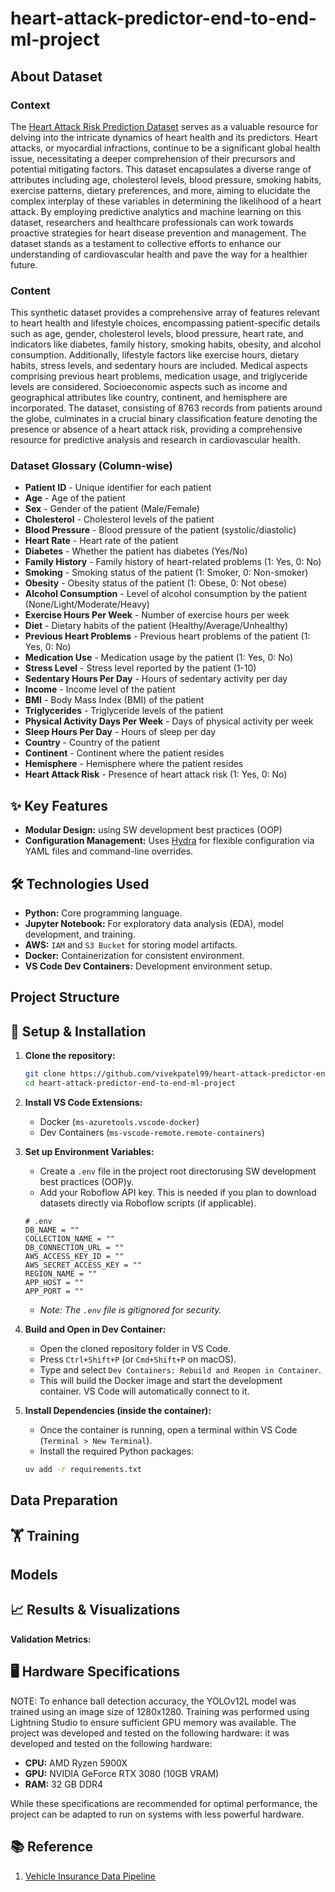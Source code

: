 # heart-attack-predictor-end-to-end-ml-project

## About Dataset

### Context

The [Heart Attack Risk Prediction Dataset](https://www.kaggle.com/datasets/iamsouravbanerjee/heart-attack-prediction-dataset/data) serves as a valuable resource for delving into the intricate dynamics of heart health and its predictors. Heart attacks, or myocardial infractions, continue to be a significant global health issue, necessitating a deeper comprehension of their precursors and potential mitigating factors. This dataset encapsulates a diverse range of attributes including age, cholesterol levels, blood pressure, smoking habits, exercise patterns, dietary preferences, and more, aiming to elucidate the complex interplay of these variables in determining the likelihood of a heart attack. By employing predictive analytics and machine learning on this dataset, researchers and healthcare professionals can work towards proactive strategies for heart disease prevention and management. The dataset stands as a testament to collective efforts to enhance our understanding of cardiovascular health and pave the way for a healthier future.

### Content

This synthetic dataset provides a comprehensive array of features relevant to heart health and lifestyle choices, encompassing patient-specific details such as age, gender, cholesterol levels, blood pressure, heart rate, and indicators like diabetes, family history, smoking habits, obesity, and alcohol consumption. Additionally, lifestyle factors like exercise hours, dietary habits, stress levels, and sedentary hours are included. Medical aspects comprising previous heart problems, medication usage, and triglyceride levels are considered. Socioeconomic aspects such as income and geographical attributes like country, continent, and hemisphere are incorporated. The dataset, consisting of 8763 records from patients around the globe, culminates in a crucial binary classification feature denoting the presence or absence of a heart attack risk, providing a comprehensive resource for predictive analysis and research in cardiovascular health.

### Dataset Glossary (Column-wise)

- **Patient ID** - Unique identifier for each patient
- **Age** - Age of the patient
- **Sex** - Gender of the patient (Male/Female)
- **Cholesterol** - Cholesterol levels of the patient
- **Blood Pressure** - Blood pressure of the patient (systolic/diastolic)
- **Heart Rate** - Heart rate of the patient
- **Diabetes** - Whether the patient has diabetes (Yes/No)
- **Family History** - Family history of heart-related problems (1: Yes, 0: No)
- **Smoking** - Smoking status of the patient (1: Smoker, 0: Non-smoker)
- **Obesity** - Obesity status of the patient (1: Obese, 0: Not obese)
- **Alcohol Consumption** - Level of alcohol consumption by the patient (None/Light/Moderate/Heavy)
- **Exercise Hours Per Week** - Number of exercise hours per week
- **Diet** - Dietary habits of the patient (Healthy/Average/Unhealthy)
- **Previous Heart Problems** - Previous heart problems of the patient (1: Yes, 0: No)
- **Medication Use** - Medication usage by the patient (1: Yes, 0: No)
- **Stress Level** - Stress level reported by the patient (1-10)
- **Sedentary Hours Per Day** - Hours of sedentary activity per day
- **Income** - Income level of the patient
- **BMI** - Body Mass Index (BMI) of the patient
- **Triglycerides** - Triglyceride levels of the patient
- **Physical Activity Days Per Week** - Days of physical activity per week
- **Sleep Hours Per Day** - Hours of sleep per day
- **Country** - Country of the patient
- **Continent** - Continent where the patient resides
- **Hemisphere** - Hemisphere where the patient resides
- **Heart Attack Risk** - Presence of heart attack risk (1: Yes, 0: No)

## ✨ Key Features

- **Modular Design:** using SW development best practices (OOP)
- **Configuration Management:** Uses [Hydra](https://hydra.cc/docs/intro/) for flexible configuration via YAML files and command-line overrides.

## 🛠️ Technologies Used

- **Python:** Core programming language.
- **Jupyter Notebook:** For exploratory data analysis (EDA), model development, and training.
- **AWS:** `IAM` and `S3 Bucket` for storing model artifacts.
- **Docker:** Containerization for consistent environment.
- **VS Code Dev Containers:** Development environment setup.

## Project Structure

## 🔧 Setup & Installation

1. **Clone the repository:**

   ```bash
   git clone https://github.com/vivekpatel99/heart-attack-predictor-end-to-end-ml-project.git
   cd heart-attack-predictor-end-to-end-ml-project
   ```

2. **Install VS Code Extensions:**

   - Docker (`ms-azuretools.vscode-docker`)
   - Dev Containers (`ms-vscode-remote.remote-containers`)

3. **Set up Environment Variables:**

   - Create a `.env` file in the project root directorusing SW development best practices (OOP)y.
   - Add your Roboflow API key. This is needed if you plan to download datasets directly via Roboflow scripts (if applicable).

   ```dotenv
   # .env
   DB_NAME = ""
   COLLECTION_NAME = ""
   DB_CONNECTION_URL = ""
   AWS_ACCESS_KEY_ID = ""
   AWS_SECRET_ACCESS_KEY = ""
   REGION_NAME = ""
   APP_HOST = ""
   APP_PORT = ""
   ```

   - *Note: The `.env` file is gitignored for security.*

4. **Build and Open in Dev Container:**

   - Open the cloned repository folder in VS Code.
   - Press `Ctrl+Shift+P` (or `Cmd+Shift+P` on macOS).
   - Type and select `Dev Containers: Rebuild and Reopen in Container`.
   - This will build the Docker image and start the development container. VS Code will automatically connect to it.

5. **Install Dependencies (inside the container):**

   - Once the container is running, open a terminal within VS Code (`Terminal > New Terminal`).
   - Install the required Python packages:

   ```bash
   uv add -r requirements.txt
   ```

## Data Preparation

## 🏋️ Training

## Models

## 📈 Results & Visualizations

**Validation Metrics:**

## 🖥️ Hardware Specifications

NOTE: To enhance ball detection accuracy, the YOLOv12L model was trained using an image size of 1280x1280. Training was performed using Lightning Studio to ensure sufficient GPU memory was available. The project was developed and tested on the following hardware:
it was developed and tested on the following hardware:

- **CPU:** AMD Ryzen 5900X
- **GPU:** NVIDIA GeForce RTX 3080 (10GB VRAM)
- **RAM:** 32 GB DDR4

While these specifications are recommended for optimal performance, the project can be adapted to run on systems with less powerful hardware.

## 📚 Reference

1. [Vehicle Insurance Data Pipeline](https://github.com/vikashishere/YT-MLops-Proj1/tree/main)
